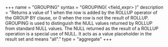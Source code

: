 +++
name = "GROUPING"
syntax = "GROUPING( <field_expr> )"
description = "Returns a value of 1 when the row is added by the ROLLUP operator of the GROUP BY clause, or 0 when the row is not the result of ROLLUP. GROUPING is used to distinguish the NULL values returned by ROLLUP from standard NULL values. The NULL returned as the result of a ROLLUP operation is a special use of NULL. It acts as a value placeholder in the result set and means "all"."
type = "aggregate"
+++

